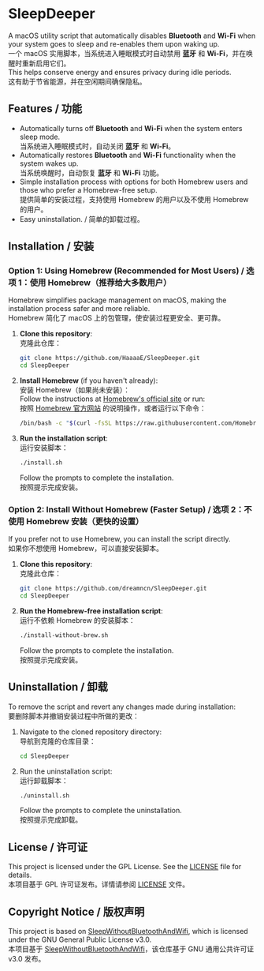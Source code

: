 # SleepDeeper

A macOS utility script that automatically disables **Bluetooth** and **Wi-Fi** when your system goes to sleep and re-enables them upon waking up.  
一个 macOS 实用脚本，当系统进入睡眠模式时自动禁用 **蓝牙** 和 **Wi-Fi**，并在唤醒时重新启用它们。  
This helps conserve energy and ensures privacy during idle periods.  
这有助于节省能源，并在空闲期间确保隐私。


## Features / 功能
- Automatically turns off **Bluetooth** and **Wi-Fi** when the system enters sleep mode.  
  当系统进入睡眠模式时，自动关闭 **蓝牙** 和 **Wi-Fi**。
- Automatically restores **Bluetooth** and **Wi-Fi** functionality when the system wakes up.  
  当系统唤醒时，自动恢复 **蓝牙** 和 **Wi-Fi** 功能。
- Simple installation process with options for both Homebrew users and those who prefer a Homebrew-free setup.  
  提供简单的安装过程，支持使用 Homebrew 的用户以及不使用 Homebrew 的用户。
- Easy uninstallation. / 简单的卸载过程。


## Installation / 安装

### Option 1: Using Homebrew (Recommended for Most Users) / 选项 1：使用 Homebrew（推荐给大多数用户）
Homebrew simplifies package management on macOS, making the installation process safer and more reliable.  
Homebrew 简化了 macOS 上的包管理，使安装过程更安全、更可靠。

1. **Clone this repository**:  
   克隆此仓库：
   ```bash
   git clone https://github.com/HaaaaE/SleepDeeper.git
   cd SleepDeeper
   ```

2. **Install Homebrew** (if you haven't already):  
   安装 Homebrew（如果尚未安装）：  
   Follow the instructions at [Homebrew's official site](https://brew.sh/) or run:  
   按照 [Homebrew 官方网站](https://brew.sh/) 的说明操作，或者运行以下命令：
   ```bash
   /bin/bash -c "$(curl -fsSL https://raw.githubusercontent.com/Homebrew/install/HEAD/install.sh)"
   ```

3. **Run the installation script**:  
   运行安装脚本：
   ```bash
   ./install.sh
   ```
   Follow the prompts to complete the installation.  
   按照提示完成安装。


### Option 2: Install Without Homebrew (Faster Setup) / 选项 2：不使用 Homebrew 安装（更快的设置）
If you prefer not to use Homebrew, you can install the script directly.  
如果你不想使用 Homebrew，可以直接安装脚本。

1. **Clone this repository**:  
   克隆此仓库：
   ```bash
   git clone https://github.com/dreamncn/SleepDeeper.git
   cd SleepDeeper
   ```

2. **Run the Homebrew-free installation script**:  
   运行不依赖 Homebrew 的安装脚本：
   ```bash
   ./install-without-brew.sh
   ```
   Follow the prompts to complete the installation.  
   按照提示完成安装。


## Uninstallation / 卸载
To remove the script and revert any changes made during installation:  
要删除脚本并撤销安装过程中所做的更改：

1. Navigate to the cloned repository directory:  
   导航到克隆的仓库目录：
   ```bash
   cd SleepDeeper
   ```

2. Run the uninstallation script:  
   运行卸载脚本：
   ```bash
   ./uninstall.sh
   ```
   Follow the prompts to complete the uninstallation.  
   按照提示完成卸载。


## License / 许可证
This project is licensed under the GPL License. See the [LICENSE](LICENSE) file for details.  
本项目基于 GPL 许可证发布。详情请参阅 [LICENSE](LICENSE) 文件。


## Copyright Notice / 版权声明
This project is based on [SleepWithoutBluetoothAndWifi](https://github.com/dreamncn/SleepWithoutBluetoothAndWifi), which is licensed under the GNU General Public License v3.0.  
本项目基于 [SleepWithoutBluetoothAndWifi](https://github.com/dreamncn/SleepWithoutBluetoothAndWifi)，该仓库基于 GNU 通用公共许可证 v3.0 发布。
